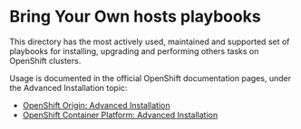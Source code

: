 # Bring Your Own hosts playbooks

This directory has the most actively used, maintained and supported set of
playbooks for installing, upgrading and performing others tasks on OpenShift
clusters.

Usage is documented in the official OpenShift documentation pages, under the
Advanced Installation topic:

- [OpenShift Origin: Advanced Installation](https://docs.okd.io/latest/install_config/install/advanced_install.html)
- [OpenShift Container Platform: Advanced Installation](https://docs.openshift.com/container-platform/latest/install_config/install/advanced_install.html)
